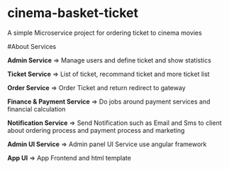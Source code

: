 # cinema-basket-ticket
A simple  Microservice project for ordering ticket to cinema movies

#About Services

**Admin Service** => Manage users and define ticket and show statistics

**Ticket Service** => List of ticket, recommand ticket and more ticket list

**Order Service** => Order Ticket and return redirect to gateway

**Finance & Payment Service** => Do jobs around payment services and financial calculation

**Notification Service** => Send Notification such as Email and Sms to client about ordering process and payment process and marketing

**Admin UI Service** => Admin panel UI Service use angular framework

**App UI** => App Frontend and html template


